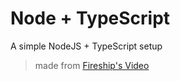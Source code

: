 # Node + TypeScript

A simple NodeJS + TypeScript setup

> made from [Fireship's Video](https://youtu.be/H91aqUHn8sE)
